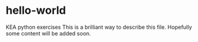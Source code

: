 # hello-world
KEA python exercises
This is a brilliant way to describe this file. Hopefully some content will be added soon.
